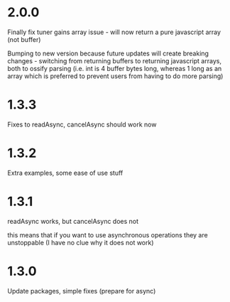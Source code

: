 # 2.0.0
Finally fix tuner gains array issue - will now return a pure javascript array (not buffer)

Bumping to new version because future updates will create breaking changes - switching from returning buffers to returning javascript arrays, both to ossify parsing (i.e. int is 4 buffer bytes long, whereas 1 long as an array which is preferred to prevent users from having to do more parsing)

# 1.3.3
Fixes to readAsync, cancelAsync should work now

# 1.3.2
Extra examples, some ease of use stuff

# 1.3.1
readAsync works, but cancelAsync does not

this means that if you want to use asynchronous operations they are unstoppable (I have no clue why it does not work)

# 1.3.0
Update packages, simple fixes (prepare for async)
